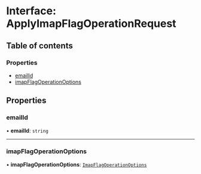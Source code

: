 # Interface: ApplyImapFlagOperationRequest

## Table of contents

### Properties

- [emailId](ApplyImapFlagOperationRequest.md#emailid)
- [imapFlagOperationOptions](ApplyImapFlagOperationRequest.md#imapflagoperationoptions)

## Properties

### emailId

• **emailId**: `string`

___

### imapFlagOperationOptions

• **imapFlagOperationOptions**: [`ImapFlagOperationOptions`](ImapFlagOperationOptions.md)

